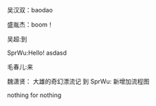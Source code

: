 

吴汉双：baodao

盛胤杰：boom！

吴超:到

SprWu:Hello!
asdasd


毛春儿:来

魏潇贤：
大雄的奇幻漂流记
到
SprWu: 新增加流程图


nothing for nothing


